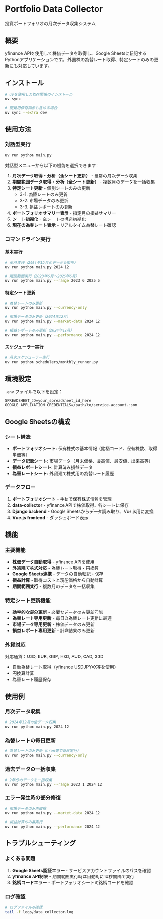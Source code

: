 # Portfolio Data Collector

投資ポートフォリオの月次データ収集システム

## 概要
yfinance APIを使用して株価データを取得し、Google Sheetsに転記するPythonアプリケーションです。
外国株の為替レート取得、特定シートのみの更新にも対応しています。

## インストール

```bash
# uvを使用した依存関係のインストール
uv sync

# 開発用依存関係も含める場合
uv sync --extra dev
```

## 使用方法

### 対話型実行
```bash
uv run python main.py
```

対話型メニューから以下の機能を選択できます：
1. **月次データ取得・分析（全シート更新）** - 通常の月次データ収集
2. **期間範囲データ取得・分析（全シート更新）** - 複数月のデータを一括収集
3. **特定シート更新** - 個別シートのみの更新
   - 3-1. 為替レートのみ更新
   - 3-2. 市場データのみ更新  
   - 3-3. 損益レポートのみ更新
4. **ポートフォリオサマリー表示** - 指定月の損益サマリー
5. **シート初期化** - 全シートの構造初期化
6. **現在の為替レート表示** - リアルタイム為替レート確認

### コマンドライン実行

#### 基本実行
```bash
# 単月実行（2024年12月のデータを取得）
uv run python main.py 2024 12

# 期間範囲実行（2023年6月〜2025年6月）
uv run python main.py --range 2023 6 2025 6
```

#### 特定シート更新
```bash
# 為替レートのみ更新
uv run python main.py --currency-only

# 市場データのみ更新（2024年12月）
uv run python main.py --market-data 2024 12

# 損益レポートのみ更新（2024年12月）
uv run python main.py --performance 2024 12
```

#### スケジューラー実行
```bash
# 月次スケジューラー実行
uv run python schedulers/monthly_runner.py
```

## 環境設定

`.env` ファイルで以下を設定：
```env
SPREADSHEET_ID=your_spreadsheet_id_here
GOOGLE_APPLICATION_CREDENTIALS=/path/to/service-account.json
```

## Google Sheetsの構成

### シート構造
- **ポートフォリオシート**: 保有株式の基本情報（銘柄コード、保有株数、取得単価等）
- **データ記録シート**: 市場データ（月末価格、最高値、最安値、出来高等）
- **損益レポートシート**: 計算済み損益データ
- **為替レートシート**: 外貨建て株式用の為替レート履歴

### データフロー
1. **ポートフォリオシート** - 手動で保有株式情報を管理
2. **data-collector** - yfinance APIで株価取得、各シートに保存
3. **Django backend** - Google Sheetsからデータ読み取り、Vue.js用に変換
4. **Vue.js frontend** - ダッシュボード表示

## 機能

### 主要機能
- **株価データ自動取得** - yfinance APIを使用
- **外貨建て株式対応** - 為替レート取得・円換算
- **Google Sheets連携** - データの自動転記・保存
- **損益計算** - 取得コストと現在価格から自動計算
- **期間範囲実行** - 複数月のデータを一括収集

### 特定シート更新機能
- **効率的な部分更新** - 必要なデータのみ更新可能
- **為替レート専用更新** - 毎日の為替レート更新に最適
- **市場データ専用更新** - 株価データのみ更新
- **損益レポート専用更新** - 計算結果のみ更新

### 外貨対応
対応通貨：USD, EUR, GBP, HKD, AUD, CAD, SGD
- 自動為替レート取得（yfinance USDJPY=X等を使用）
- 円換算計算
- 為替レート履歴保存

## 使用例

### 月次データ収集
```bash
# 2024年12月の全データ収集
uv run python main.py 2024 12
```

### 為替レートの毎日更新
```bash
# 為替レートのみ更新（cron等で毎日実行）
uv run python main.py --currency-only
```

### 過去データの一括収集
```bash
# 2年分のデータを一括収集
uv run python main.py --range 2023 1 2024 12
```

### エラー発生時の部分修復
```bash
# 市場データのみ再取得
uv run python main.py --market-data 2024 12

# 損益計算のみ再実行  
uv run python main.py --performance 2024 12
```

## トラブルシューティング

### よくある問題
1. **Google Sheets認証エラー** - サービスアカウントファイルのパスを確認
2. **yfinance API制限** - 期間範囲実行時は自動的に10秒間隔で実行
3. **銘柄コードエラー** - ポートフォリオシートの銘柄コードを確認

### ログ確認
```bash
# ログファイルの確認
tail -f logs/data_collector.log
```